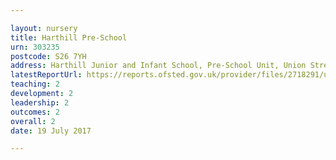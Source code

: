 ```yaml
---

layout: nursery
title: Harthill Pre-School
urn: 303235
postcode: S26 7YH
address: Harthill Junior and Infant School, Pre-School Unit, Union Street, Harthill, Sheffield, South Yorkshire, S26 7YH
latestReportUrl: https://reports.ofsted.gov.uk/provider/files/2718291/urn/303235.pdf
teaching: 2
development: 2
leadership: 2
outcomes: 2
overall: 2
date: 19 July 2017

---
```

